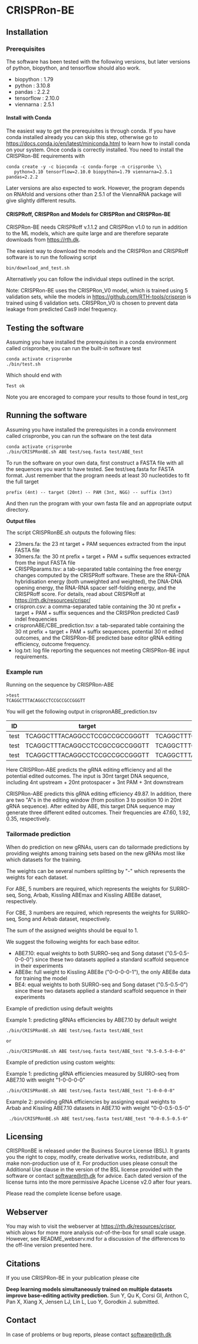 # CRISPRon-BE

## Installation

### Prerequisites

The software has been tested with the following versions, but later versions of
python, biopython, and tensorflow should also work.

* biopython  : 1.79
* python     : 3.10.8
* pandas     : 2.2.2
* tensorflow : 2.10.0
* viennarna  : 2.5.1

#### Install with Conda

The easiest way to get the prerequisites is through conda. If you have conda
installed already you can skip this step, otherwise go to
https://docs.conda.io/en/latest/miniconda.html to learn how to install conda on
your system. Once conda is correctly installed. You need to install the
CRISPRon-BE requirements with

	conda create -y -c bioconda -c conda-forge -n crispronbe \\
       python=3.10 tensorflow=2.10.0 biopython=1.79 viennarna=2.5.1 pandas=2.2.2

Later versions are also expected to work. However, the program depends on
RNAfold and versions other than 2.5.1 of the ViennaRNA package will give
slightly different results.

#### CRISPRoff, CRISPRon and Models for CRISPRon and CRISPRon-BE

CRISPRon-BE needs CRISPRoff v.1.1.2 and CRISPRon v1.0 to run in addition to the
ML models, which are quite large and are therefore separate downloads from
https://rth.dk.

The easiest way to download the models and the CRISPRon and CRISPRoff software
is to run the following script

    bin/download_and_test.sh

Alternatively you can follow the individual steps outlined in the script.

Note: CRISPRon-BE uses the CRISPRon\_V0 model, which is trained using 5
validation sets, while the models in https://github.com/RTH-tools/crispron is
trained using 6 validation sets. CRISPRon\_V0 is chosen to prevent data leakage
from predicted Cas9 indel frequency.

## Testing the software

Assuming you have installed the prerequisites in a conda environment called
crispronbe, you can run the built-in software test

	conda activate crispronbe
	./bin/test.sh

Which should end with

	Test ok

Note you are encoraged to compare your results to those found in test_org

## Running the software

Assuming you have installed the prerequisites in a conda environment called
crispronbe, you can run the software on the test data

	conda activate crispronbe
	./bin/CRISPRonBE.sh ABE test/seq.fasta test/ABE_test

To run the software on your own data, first construct a FASTA file with all the
sequences you want to have tested. See test/seq.fasta for FASTA format. Just
remember that the program needs at least 30 nucleotides to fit the full target

	prefix (4nt) -- target (20nt) -- PAM (3nt, NGG) -- suffix (3nt)

And then run the program with your own fasta file and an appropriate output
directory.

**Output files**

The script CRISPRonBE.sh outputs the following files:

- 23mers.fa: the 23 nt target + PAM sequences extracted from the input FASTA file
- 30mers.fa: the 30 nt prefix + target + PAM + suffix sequences extracted from the input FASTA file
- CRISPRparams.tsv: a tab-separated table containing the free energy changes
  computed by the CRISPRoff software. These are the RNA-DNA hybridisation
  energy (both unweighted and weighted), the DNA-DNA opening energy, the RNA-RNA
  spacer self-folding energy, and the CRISPRoff score. For details, read about
  CRISPRoff at https://rth.dk/resources/crispr/
- crispron.csv: a comma-separated table containing the 30 nt prefix + target +
  PAM + suffix sequences  and the CRISPRon predicted Cas9 indel frequencies
- crispronABE/CBE\_prediction.tsv: a tab-separated table containing the 30 nt
  prefix + target + PAM + suffix sequences, potential 30 nt edited outcomes,
  and the CRISPRon-BE predicted base editor gRNA editing efficiency, outcome
  frequency.
- log.txt: log file reporting the sequences not meeting CRISPRon-BE input requirements.

### Example run

Running on the sequence by CRISPRon-ABE

	>test
	TCAGGCTTTACAGGCCTCCGCCGCCGGGTT

You will get the following output in crispronABE\_prediction.tsv

|ID  |target                         |outcome                        |pred\_eff  |pred\_freq  |
|----|-------------------------------|-------------------------------|----------|-----------|
|test|TCAGGCTTTACAGGCCTCCGCCGCCGGGTT |TCAGGCTTTGCAGGCCTCCGCCGCCGGGTT |     50.11|      47.20|
|test|TCAGGCTTTACAGGCCTCCGCCGCCGGGTT |TCAGGCTTTGCGGGCCTCCGCCGCCGGGTT |     50.11|       2.10|
|test|TCAGGCTTTACAGGCCTCCGCCGCCGGGTT |TCAGGCTTTACGGGCCTCCGCCGCCGGGTT |     50.11|       0.81|


Here CRISPRon-ABE predicts the gRNA editing efficiency and all the potential edited outcomes.
The input is 30nt target DNA sequence, including 4nt upstream + 20nt protospacer + 3nt PAM + 3nt downstream

CRISPRon-ABE predicts this gRNA editing efficiency 49.87.
In addition, there are two \"A\"s in the editing window (from position 3 to position 10 in 20nt gRNA sequence).
After edited by ABE, this target DNA sequence may generate three different edited outcomes.
Their frequencies are 47.60, 1.92, 0.35, respectively.

### Tailormade prediction
When do prediction on new gRNAs, users can do tailormade predictions by
providing weights among training sets based on the new gRNAs most like which
datasets for the training.

The weights can be several numbers splitting by \"-\" which represents the weights for each dataset.

For ABE, 5 numbers are required, which represents the weights for SURRO-seq, Song, Arbab, Kissling ABEmax and Kissling ABE8e dataset, respectively.

For CBE, 3 numbers are required, which represents the weights for SURRO-seq, Song and Arbab dataset, respectively.

The sum of the assigned weights should be equal to 1.

We suggest the following weights for each base editor.

- ABE7.10: equal weights to both SURRO-seq and Song dataset (\"0.5-0.5-0-0-0\") since these two datasets applied a standard scaffold sequence in their experiments
- ABE8e: full weight to Kissling ABE8e (\"0-0-0-0-1\"), the only ABE8e data for training the model
- BE4: equal weights to both SURRO-seq and Song dataset (\"0.5-0.5-0\") since these two datasets applied a standard scaffold sequence in their experiments

Example of prediction using default weights

Example 1: predicting gRNAs efficiencies by ABE7.10 by default weight

    ./bin/CRISPRonBE.sh ABE test/seq.fasta test/ABE_test

    or

    ./bin/CRISPRonBE.sh ABE test/seq.fasta test/ABE_test "0.5-0.5-0-0-0"

Example of prediction using custom weights:

Example 1: predicting gRNA efficiencies measured by SURRO-seq from ABE7.10 with
weight \"1-0-0-0-0\"

    ./bin/CRISPRonBE.sh ABE test/seq.fasta test/ABE_test "1-0-0-0-0"

Example 2: providing gRNA efficiencies by assigning equal weights to Arbab and
Kissling ABE7.10 datasets in ABE7.10 with weight \"0-0-0.5-0.5-0\"

     ./bin/CRISPRonBE.sh ABE test/seq.fasta test/ABE_test "0-0-0.5-0.5-0"

## Licensing

CRISPRonBE is released under the Business Source License (BSL). It grants you
the right to copy, modify, create derivative works, redistribute, and make
non-production use of it. For production uses please
consult the Additional Use clause in the version of the BSL license provided
with the software or contact software@rth.dk for advice. Each dated version of
the license turns into the more permissive Apache License v2.0 after four
years.

Please read the complete license before usage.

## Webserver

You may wish to visit the webserver at https://rth.dk/resources/crispr, which
alows for more more analysis out-of-the-box for small scale usage. However, see
README\_webserv.md for a discussion of the differences to the off-line version
presented here.

## Citations

If you use CRISPRon-BE in your publication please cite

**Deep learning models simultaneously trained on multiple datasets improve
base-editing activity prediction.** Sun Y, Qu K, Corsi GI, Anthon C, Pan X,
Xiang X, Jensen LJ, Lin L, Luo Y, Gorodkin J. submitted.


## Contact

In case of problems or bug reports, please contact <software@rth.dk>


